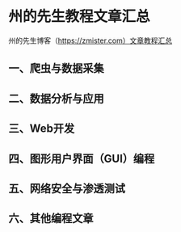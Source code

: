 # 州的先生教程文章汇总
州的先生博客（https://zmister.com）文章教程汇总

## 一、爬虫与数据采集
## 二、数据分析与应用
## 三、Web开发
## 四、图形用户界面（GUI）编程
## 五、网络安全与渗透测试
## 六、其他编程文章
